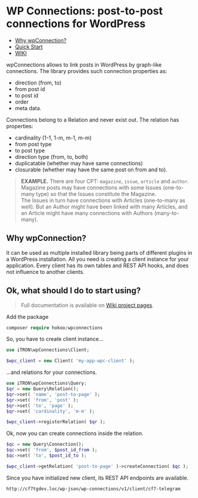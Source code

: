 # WP Connections: post-to-post connections for WordPress

<!-- TOC -->
* [Why wpConnection?](#why-wpconnection)
* [Quick Start](#ok-what-should-i-do-to-start-using)
* [WIKI](https://github.com/hokoo/wpConnections/wiki)
<!-- TOC -->

wpConnections allows to link posts in WordPress by graph-like connections.
The library provides such connection properties as: 

- direction (from, to)
- from post id
- to post id
- order
- meta data.

Connections belong to a Relation and never exist out.
The relation has properties:
- cardinality (1-1, 1-m, m-1, m-m)
- from post type
- to post type
- direction type (from, to, both)
- duplicatable (whether may have same connections)
- closurable (whether may have the same post on from and to).

> **EXAMPLE.** There are four CPT: `magazine`, `issue`, `article` and `author`.
> Magazine posts may have connections with some Issues (one-to-many type) so that the Issues constitute the Magazine.  
> The Issues in turn have connections with Articles (one-to-many as well).
> But an Author might have been linked with many Articles, and an Article might have many connections with Authors (many-to-many).  

## Why wpConnection?

It can be used as multiple installed library being parts of different plugins in a WordPress installation.
All you need is creating a client instance for your application. Every client has its own tables and REST API hooks, and does not influence to another clients. 

## Ok, what should I do to start using?

> Full documentation is available on [Wiki project pages](https://github.com/hokoo/wpConnections/wiki).

Add the package

```php
composer require hokoo/wpconnections
```

So, you have to create client instance...

```php
use iTRON\wpConnections\Client;

$wpc_client = new Client( 'my-app-wpc-client' );
```
...and relations for your connections.

```php
use iTRON\wpConnections\Query;
$qr = new Query\Relation();
$qr->set( 'name', 'post-to-page' );
$qr->set( 'from', 'post' );
$qr->set( 'to', 'page' );
$qr->set( 'cardinality', 'm-m' );

$wpc_client->registerRelation( $qr );
```

Ok, now you can create connections inside the relation.

```php
$qc = new Query\Connection();
$qc->set( 'from', $post_id_from );
$qc->set( 'to', $post_id_to );

$wpc_client->getRelation( 'post-to-page' )->createConnection( $qc );
```

Since you have initialized new client, its REST API endpoints are available.

`http://cf7tgdev.loc/wp-json/wp-connections/v1/client/cf7-telegram`